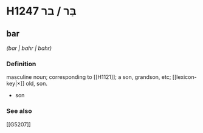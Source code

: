 # H1247 בַּר / בר

## bar

_(bar | bahr | bahr)_

### Definition

masculine noun; corresponding to [[H1121]]; a son, grandson, etc; [[lexicon-key|×]] old, son.

- son
### See also

[[G5207]]


